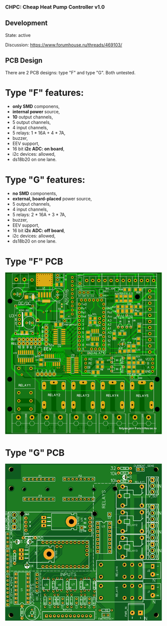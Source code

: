 ### CHPC: Cheap Heat Pump Controller v1.0

## Development

State: active

Discussion: https://www.forumhouse.ru/threads/469103/

## PCB Design

There are 2 PCB designs: type "F" and type "G".
Both untested.

# Type "F" features:
- **only SMD** componens,
- **internal power** source,
- **10** output channels,
- 5 output channels,
- 4 input channels,
- 5 relays: 1 * 16A + 4 * 7A,
- buzzer,
- EEV support,
- 16 bit **i2c ADC: on board**,
- i2c devices: allowed, 
- ds18b20 on one lane.

# Type "G" features:
- **no SMD** components,
- **external, board-placed** power source,
- 5 output channels,
- 4 input channels,
- 5 relays: 2 * 16A + 3 * 7A,
- buzzer,
- EEV support,
- 16 bit **i2c ADC: off board**,
- i2c devices: allowed,
- ds18b20 on one lane.

# Type "F" PCB
![Type F PCB](./PCB_Type_F.png)

# Type "G" PCB
![Type G PCB](./PCB_Type_G.png)
